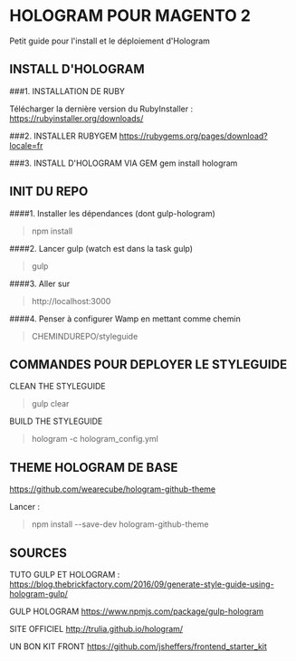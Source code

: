 # HOLOGRAM POUR MAGENTO 2

Petit guide pour l'install et le déploiement d'Hologram

## INSTALL D'HOLOGRAM

###1. INSTALLATION DE RUBY

Télécharger la dernière version du RubyInstaller : 
https://rubyinstaller.org/downloads/

###2. INSTALLER RUBYGEM
https://rubygems.org/pages/download?locale=fr

###3. INSTALL D'HOLOGRAM VIA GEM
gem install hologram


## INIT DU REPO
####1. Installer les dépendances (dont gulp-hologram)
> npm install

####2. Lancer gulp (watch est dans la task gulp) 
> gulp

####3. Aller sur 
> http://localhost:3000

####4. Penser à configurer Wamp en mettant comme chemin 
> CHEMINDUREPO/styleguide


## COMMANDES POUR DEPLOYER LE STYLEGUIDE

CLEAN THE STYLEGUIDE
> gulp clear

BUILD THE STYLEGUIDE
> hologram -c hologram_config.yml



## THEME HOLOGRAM DE BASE
https://github.com/wearecube/hologram-github-theme

Lancer :
> npm install --save-dev hologram-github-theme


## SOURCES

TUTO GULP ET HOLOGRAM :
https://blog.thebrickfactory.com/2016/09/generate-style-guide-using-hologram-gulp/

GULP HOLOGRAM
https://www.npmjs.com/package/gulp-hologram

SITE OFFICIEL
http://trulia.github.io/hologram/

UN BON KIT FRONT
https://github.com/jsheffers/frontend_starter_kit